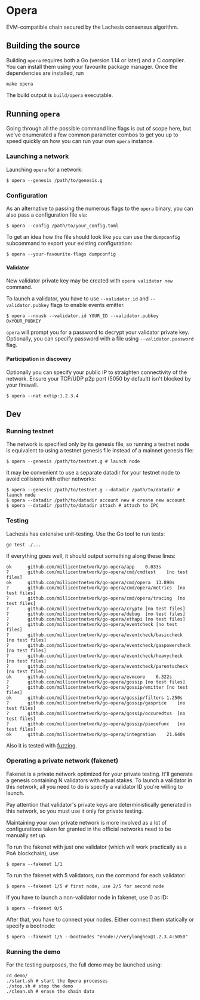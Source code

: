 # Opera 

EVM-compatible chain secured by the Lachesis consensus algorithm.

## Building the source

Building `opera` requires both a Go (version 1.14 or later) and a C compiler. You can install
them using your favourite package manager. Once the dependencies are installed, run

```shell
make opera
```
The build output is ```build/opera``` executable.

## Running `opera`

Going through all the possible command line flags is out of scope here,
but we've enumerated a few common parameter combos to get you up to speed quickly
on how you can run your own `opera` instance.

### Launching a network

Launching `opera` for a network:

```shell
$ opera --genesis /path/to/genesis.g
```

### Configuration

As an alternative to passing the numerous flags to the `opera` binary, you can also pass a
configuration file via:

```shell
$ opera --config /path/to/your_config.toml
```

To get an idea how the file should look like you can use the `dumpconfig` subcommand to
export your existing configuration:

```shell
$ opera --your-favourite-flags dumpconfig
```

#### Validator

New validator private key may be created with `opera validator new` command.

To launch a validator, you have to use `--validator.id` and `--validator.pubkey` flags to enable events emitter.

```shell
$ opera --nousb --validator.id YOUR_ID --validator.pubkey 0xYOUR_PUBKEY
```

`opera` will prompt you for a password to decrypt your validator private key. Optionally, you can
specify password with a file using `--validator.password` flag.

#### Participation in discovery

Optionally you can specify your public IP to straighten connectivity of the network.
Ensure your TCP/UDP p2p port (5050 by default) isn't blocked by your firewall.

```shell
$ opera --nat extip:1.2.3.4
```

## Dev

### Running testnet

The network is specified only by its genesis file, so running a testnet node is equivalent to
using a testnet genesis file instead of a mainnet genesis file:
```shell
$ opera --genesis /path/to/testnet.g # launch node
```

It may be convenient to use a separate datadir for your testnet node to avoid collisions with other networks:
```shell
$ opera --genesis /path/to/testnet.g --datadir /path/to/datadir # launch node
$ opera --datadir /path/to/datadir account new # create new account
$ opera --datadir /path/to/datadir attach # attach to IPC
```

### Testing

Lachesis has extensive unit-testing. Use the Go tool to run tests:
```shell
go test ./...
```

If everything goes well, it should output something along these lines:
```
ok  	github.com/millicentnetwork/go-opera/app	0.033s
?   	github.com/millicentnetwork/go-opera/cmd/cmdtest	[no test files]
ok  	github.com/millicentnetwork/go-opera/cmd/opera	13.890s
?   	github.com/millicentnetwork/go-opera/cmd/opera/metrics	[no test files]
?   	github.com/millicentnetwork/go-opera/cmd/opera/tracing	[no test files]
?   	github.com/millicentnetwork/go-opera/crypto	[no test files]
?   	github.com/millicentnetwork/go-opera/debug	[no test files]
?   	github.com/millicentnetwork/go-opera/ethapi	[no test files]
?   	github.com/millicentnetwork/go-opera/eventcheck	[no test files]
?   	github.com/millicentnetwork/go-opera/eventcheck/basiccheck	[no test files]
?   	github.com/millicentnetwork/go-opera/eventcheck/gaspowercheck	[no test files]
?   	github.com/millicentnetwork/go-opera/eventcheck/heavycheck	[no test files]
?   	github.com/millicentnetwork/go-opera/eventcheck/parentscheck	[no test files]
ok  	github.com/millicentnetwork/go-opera/evmcore	6.322s
?   	github.com/millicentnetwork/go-opera/gossip	[no test files]
?   	github.com/millicentnetwork/go-opera/gossip/emitter	[no test files]
ok  	github.com/millicentnetwork/go-opera/gossip/filters	1.250s
?   	github.com/millicentnetwork/go-opera/gossip/gasprice	[no test files]
?   	github.com/millicentnetwork/go-opera/gossip/occuredtxs	[no test files]
?   	github.com/millicentnetwork/go-opera/gossip/piecefunc	[no test files]
ok  	github.com/millicentnetwork/go-opera/integration	21.640s
```

Also it is tested with [fuzzing](./FUZZING.md).


### Operating a private network (fakenet)

Fakenet is a private network optimized for your private testing.
It'll generate a genesis containing N validators with equal stakes.
To launch a validator in this network, all you need to do is specify a validator ID you're willing to launch.

Pay attention that validator's private keys are deterministically generated in this network, so you must use it only for private testing.

Maintaining your own private network is more involved as a lot of configurations taken for
granted in the official networks need to be manually set up.

To run the fakenet with just one validator (which will work practically as a PoA blockchain), use:
```shell
$ opera --fakenet 1/1
```

To run the fakenet with 5 validators, run the command for each validator:
```shell
$ opera --fakenet 1/5 # first node, use 2/5 for second node
```

If you have to launch a non-validator node in fakenet, use 0 as ID:
```shell
$ opera --fakenet 0/5
```

After that, you have to connect your nodes. Either connect them statically or specify a bootnode:
```shell
$ opera --fakenet 1/5 --bootnodes "enode://verylonghex@1.2.3.4:5050"
```

### Running the demo

For the testing purposes, the full demo may be launched using:
```shell
cd demo/
./start.sh # start the Opera processes
./stop.sh # stop the demo
./clean.sh # erase the chain data
```

